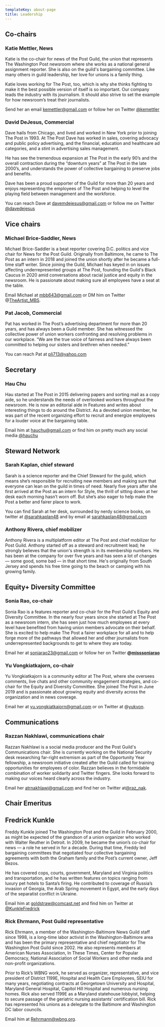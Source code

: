 ```yaml
---
templateKey: about-page
title: Leadership
---
```

## Co-chairs

### Katie Mettler, News

Katie is the co-chair for news of the Post Guild, the union that represents The Washington Post newsroom where she works as a national general assignment reporter. She is also on the guild's bargaining committee. Like many others in guild leadership, her love for unions is a family thing.

Katie loves working for The Post, too, which is why she thinks fighting to make it the best possible version of itself is so important. Our company leads the industry with its journalism. It should also strive to set the example for how newsroom’s treat their journalists.

Send her an email [kemettler@gmail.com](mailto:kemettler@gmail.com) or follow her on Twitter [@kemettler](https://twitter.com/@kemettler)

### David DeJesus, Commercial

Dave hails from Chicago, and lived and worked in New York prior to joining The Post in 1993. At The Post Dave has worked in sales, covering advocacy and public policy advertising, and the financial, education and healthcare ad categories, and a stint in advertising sales management.

He has see the tremendous expansion at The Post in the early 90’s and the overall contraction during the “downturn years” at The Post in the late 2000’s, and understands the power of collective bargaining to preserve jobs and benefits.

Dave has been a proud supporter of the Guild for more than 20 years and enjoys representing the employees of The Post and helping to level the playing field between management and the workforce.

You can reach Dave at [davemdejesus@gmail.com](mailto:davemdejesus@gmail.com) or follow me on Twitter [@davedejesus](https://twitter.com/@davedejesus)

## Vice chairs

### Michael Brice-Saddler, News

Michael Brice-Saddler is a beat reporter covering D.C. politics and vice chair for News for the Post Guild. Originally from Baltimore, he came to The Post as an intern in 2018 and joined the union shortly after he became a full-time staff writer. Since joining the Guild, Michael has keyed in on issues affecting underrepresented groups at The Post, founding the Guild's Black Caucus in 2020 amid conversations about racial justice and equity in the newsroom. He is passionate about making sure all employees have a seat at the table.

Email Michael at mbb643@gmail.com or DM him on Twitter @[TheArtist_MBS](https://twitter.com/TheArtist_MBS).

### Pat Jacob, Commercial

Pat has worked in The Post’s advertising department for more than 20 years, and has always been a Guild member. She has witnessed the collective power of union workers confronting and resolving problems in our workplace. “We are the true voice of fairness and have always been committed to helping our sisters and brethren when needed.”

You can reach Pat at [plj713@yahoo.com](mailto:plj713@yahoo.com)

## Secretary

### Hau Chu

Hau started at The Post in 2015 delivering papers and sorting mail as a copy aide, so he understands the needs of overlooked workers throughout the newsroom. He is now an editorial aide in Features and writes about interesting things to do around the District. As a devoted union member, he was part of the recent organizing effort to recruit and energize employees for a louder voice at the bargaining table.

Email him at [hauchu@gmail.com](mailto:hauchu@gmail.com) or find him on pretty much any social media [@hauchu](https://twitter.com/hauchu)

## Steward Network

### Sarah Kaplan, chief steward

Sarah is a science reporter and the Chief Steward for the guild, which means she’s responsible for recruiting new members and making sure that everyone can lean on the guild in times of need. Nearly five years after she first arrived at the Post as an intern for Style, the thrill of sitting down at her desk each morning hasn’t worn off. But she’s also eager to help make the Post a better and fairer place to work.

You can find Sarah at her desk, surrounded by nerdy science books, on twitter at [@sarahkaplan48](https://twitter.com/sarahkaplan48) and by email at [sarahkaplan48@gmail.com](mailto:sarahkaplan48@gmail.com)

### Anthony Rivera, chief mobilizer

Anthony Rivera is a multiplatform editor at The Post and chief mobilizer for Post Guild. Anthony started off as a steward and recruitment lead; he strongly believes that the union's strength is in its membership numbers. He has been at the company for over five years and has seen a lot of changes — some good, some bad — in that short time. He's originally from South Jersey and spends his free time going to the beach or camping with his growing family.

## Equity+ Diversity Committee

### Sonia Rao, co-chair

Sonia Rao is a features reporter and co-chair for the Post Guild's Equity and Diversity Committee. In the nearly four years since she started at The Post as a newsroom intern, she has seen just how much employees at every level have benefited from having union members advocate on their behalf. She is excited to help make The Post a fairer workplace for all and to help forge more of the pathways that allowed her and other journalists from underrepresented backgrounds to get to where they are today. 

Email her at soniarao23@gmail.com or follow her on Twitter **@[misssoniarao](https://twitter.com/misssoniarao)**

### Yu Vongkiatkajorn, co-chair

Yu Vongkiatkajorn is a community editor at The Post, where she oversees comments, live chats and other community engagement strategies, and co-chair for the Equity and Diversity Committee. She joined The Post in June 2019 and is passionate about growing equity and diversity across the organization and in news coverage. 

Email her at yu.vongkiatkajorn@gmail.com or on Twitter at @[yukvon](https://twitter.com/yukvon).

## Communications

### Razzan Nakhlawi, communications chair

Razzan Nakhlawi is a social media producer and the Post Guild's Communications chair. She is currently working on the National Security desk researching far-right extremism as part of the Opportunity Year fellowship, a newsroom initiative created after the Guild called for training opportunities for employees of color. Razzan believes in the formidable combination of worker solidarity and Twitter fingers. She looks forward to making our voices heard clearly across the industry. 

Email her atrnakhlawi@gmail.com and find her on Twitter at[@raz_nak](https://twitter.com/raz_nak).

## Chair Emeritus

## Fredrick Kunkle

Freddy Kunkle joined The Washington Post and the Guild in February 2000, as might be expected of the grandson of a union organizer who worked with Walter Reuther in Detroit. In 2009, he became the union’s co-chair for news — a role he served in for a decade. During that time, Freddy led bargaining committees that negotiated four collective bargaining agreements with both the Graham family and the Post’s current owner, Jeff Bezos.

He has covered cops, courts, government, Maryland and Virginia politics and transportation, and he has written features on topics ranging from luxury pet hotels to Santa’s firing. He contributed to coverage of Russia’s invasion of Georgia, the Arab Spring movement in Egypt, and the early days of the separatist conflict in Ukraine.

Email him at [goldstraw@comcast.net](mailto:goldstraw@comcast.net) and find him on Twitter at [@KunkleFredrick](https://twitter.com/KunkleFredrick)

### Rick Ehrmann, Post Guild representative

Rick Ehrmann, a member of the Washington-Baltimore News Guild staff since 1998, is a long-time labor activist in the Washington-Baltimore area and has been the primary representative and chief negotiator for The Washington Post Guild since 2002. He also represents members at American Nurses Association, In These Times, Center for Popular Democracy, National Association of Social Workers and other media and non-profit organizations.

Prior to Rick’s WBNG work, he served as organizer, representative, and vice president of District 1199E, Hospital and Health Care Employees, SEIU for many years, negotiating contracts at Georgetown University and Hospital, Maryland General Hospital, Capitol Hill Hospital and numerous nursing homes. Rick also served 1199E as a Maryland statehouse lobbyist, helping to secure passage of the geriatric nursing assistants’ certification bill. Rick has represented his unions as a delegate to the Baltimore and Washington DC labor councils.

Email him at [Rehrmann@wbng.org](mailto:Rehrmann@wbng.org).